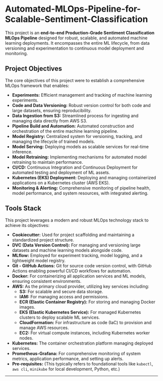 # Automated-MLOps-Pipeline-for-Scalable-Sentiment-Classification

This project is an **end-to-end Production-Grade Sentiment Classification MLOps Pipeline** designed for robust, scalable, and automated machine learning deployments. It encompasses the entire ML lifecycle, from data versioning and experimentation to continuous model deployment and monitoring.

## Project Objectives

The core objectives of this project were to establish a comprehensive MLOps framework that enables:

* **Experiments:** Efficient management and tracking of machine learning experiments.
* **Code and Data Versioning:** Robust version control for both code and large datasets, ensuring reproducibility.
* **Data Ingestion from S3:** Streamlined process for ingesting and managing data directly from AWS S3.
* **Pipeline Build and Automation:** Automated construction and orchestration of the entire machine learning pipeline.
* **Model Registry:** Centralized system for versioning, tracking, and managing the lifecycle of trained models.
* **Model Serving:** Deploying models as scalable services for real-time inference.
* **Model Retraining:** Implementing mechanisms for automated model retraining to maintain performance.
* **CI/CD:** Continuous Integration and Continuous Deployment for automated testing and deployment of ML assets.
* **Kubernetes (EKS) Deployment:** Deploying and managing containerized applications on a Kubernetes cluster (AWS EKS).
* **Monitoring & Alerting:** Comprehensive monitoring of pipeline health, model performance, and system resources, with integrated alerting.

## Tools Stack

This project leverages a modern and robust MLOps technology stack to achieve its objectives:

* **Cookiecutter:** Used for project scaffolding and maintaining a standardized project structure.
* **DVC (Data Version Control):** For managing and versioning large datasets and machine learning models alongside code.
* **MLflow:** Employed for experiment tracking, model logging, and a lightweight model registry.
* **Git - GitHub Actions:** Git for source code version control, with GitHub Actions enabling powerful CI/CD workflows for automation.
* **Docker:** For containerizing all application services and ML models, ensuring consistent environments.
* **AWS:** As the primary cloud provider, utilizing key services including:
    * **S3:** For scalable and secure data storage.
    * **IAM:** For managing access and permissions.
    * **ECR (Elastic Container Registry):** For storing and managing Docker images.
    * **EKS (Elastic Kubernetes Service):** For managed Kubernetes clusters to deploy scalable ML services.
    * **CloudFormation:** For infrastructure as code (IaC) to provision and manage AWS resources.
    * **EC2:** For virtual compute instances, including Kubernetes worker nodes.
* **Kubernetes:** The container orchestration platform managing deployed services.
* **Prometheus-Grafana:** For comprehensive monitoring of system metrics, application performance, and setting up alerts.
* **Pre-requisites:** (This typically refers to foundational tools like `kubectl`, `aws cli`, `minikube` for local development, Python, etc.)

---
